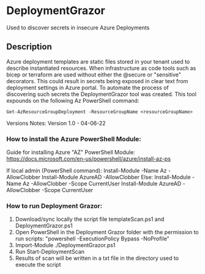 # DeploymentGrazor

Used to discover secrets in insecure Azure Deployments          

## Description


Azure deployment templates are static files stored in your tenant used to describe instantiated resources. When infrastructure as code tools such as bicep or terraform are used without either the @secure or "sensitive" decorators. This could result in secrets being exposed in clear text from deployment settings in Azure portal. To automate the process of discovering such secrets the DeploymentGrazor tool was created.  This tool expounds on the following Az PowerShell command:

~~~
Get-AzResourceGroupDeployment -ResourceGroupName <resourceGroupName>
~~~


Versions Notes:
Version 1.0 - 04-06-22


### How to install the Azure PowerShell Module:

Guide for installing Azure "AZ" PowerShell Module:
https://docs.microsoft.com/en-us/powershell/azure/install-az-ps



If local admin (PowerShell command):
    Install-Module -Name Az -AllowClobber
    Install-Module AzureAD -AllowClobber
Else:
    Install-Module -Name Az -AllowClobber -Scope CurrentUser
    Install-Module AzureAD -AllowClobber -Scope CurrentUser
    

### How to run Deployment Grazor:

1) Download/sync locally the script file templateScan.ps1 and DeploymentGrazor.ps1
2) Open PowerShell in the Deployment Grazor folder with the permission to run scripts:
   "powershell -ExecutionPolicy Bypass -NoProfile"
3) Import-Module ./DeploymentGrazor.ps1
4) Run Start-DeploymentScan
5) Results of scan will be written in a txt file in the directory used to execute the script  
